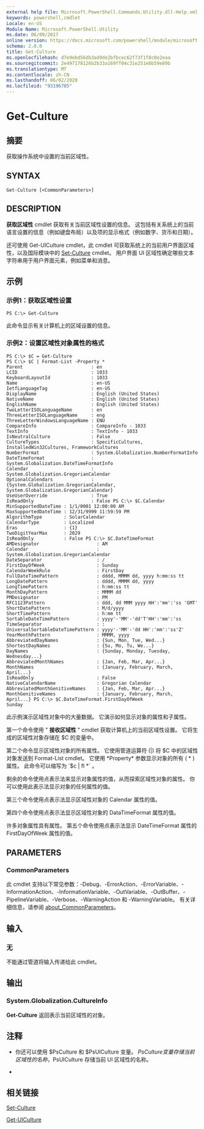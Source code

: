 ```yaml
---
external help file: Microsoft.PowerShell.Commands.Utility.dll-Help.xml
keywords: powershell,cmdlet
Locale: en-US
Module Name: Microsoft.PowerShell.Utility
ms.date: 06/09/2017
online version: https://docs.microsoft.com/powershell/module/microsoft.powershell.utility/get-culture?view=powershell-5.1&WT.mc_id=ps-gethelp
schema: 2.0.0
title: Get-Culture
ms.openlocfilehash: d7e9ebd56db3ad9de2bfbcec62f73f1f8c0e2eaa
ms.sourcegitcommit: 2e497178126b2b33a169ff04c31e251e0b59e89b
ms.translationtype: MT
ms.contentlocale: zh-CN
ms.lasthandoff: 06/02/2020
ms.locfileid: "93196705"
---
```

# Get-Culture

## 摘要
获取操作系统中设置的当前区域性。

## SYNTAX

```
Get-Culture [<CommonParameters>]
```

## DESCRIPTION
**获取区域性** cmdlet 获取有关当前区域性设置的信息。
这包括有关系统上的当前语言设置的信息（例如键盘布局）以及项的显示格式（例如数字、货币和日期）。

还可使用 Get-UICulture cmdlet，此 cmdlet 可获取系统上的当前用户界面区域性，以及国际模块中的 [Set-Culture](https://go.microsoft.com/fwlink/?LinkID=242258) cmdlet。
用户界面 UI 区域性确定哪些文本字符串用于用户界面元素，例如菜单和消息。

## 示例

### 示例1：获取区域性设置

```
PS C:\> Get-Culture
```

此命令显示有关计算机上的区域设置的信息。

### 示例2：设置区域性对象属性的格式

```
PS C:\> $C = Get-Culture
PS C:\> $C | Format-List -Property *
Parent                         : en
LCID                           : 1033
KeyboardLayoutId               : 1033
Name                           : en-US
IetfLanguageTag                : en-US
DisplayName                    : English (United States)
NativeName                     : English (United States)
EnglishName                    : English (United States)
TwoLetterISOLanguageName       : en
ThreeLetterISOLanguageName     : eng
ThreeLetterWindowsLanguageName : ENU
CompareInfo                    : CompareInfo - 1033
TextInfo                       : TextInfo - 1033
IsNeutralCulture               : False
CultureTypes                   : SpecificCultures, InstalledWin32Cultures, FrameworkCultures
NumberFormat                   : System.Globalization.NumberFormatInfo
DateTimeFormat                 : System.Globalization.DateTimeFormatInfo
Calendar                       : System.Globalization.GregorianCalendar
OptionalCalendars              : {System.Globalization.GregorianCalendar, System.Globalization.GregorianCalendar}
UseUserOverride                : True
IsReadOnly                     : False PS C:\> $C.Calendar
MinSupportedDateTime : 1/1/0001 12:00:00 AM
MaxSupportedDateTime : 12/31/9999 11:59:59 PM
AlgorithmType        : SolarCalendar
CalendarType         : Localized
Eras                 : {1}
TwoDigitYearMax      : 2029
IsReadOnly           : False PS C:\> $C.DateTimeFormat
AMDesignator                     : AM
Calendar                         : System.Globalization.GregorianCalendar
DateSeparator                    : /
FirstDayOfWeek                   : Sunday
CalendarWeekRule                 : FirstDay
FullDateTimePattern              : dddd, MMMM dd, yyyy h:mm:ss tt
LongDatePattern                  : dddd, MMMM dd, yyyy
LongTimePattern                  : h:mm:ss tt
MonthDayPattern                  : MMMM dd
PMDesignator                     : PM
RFC1123Pattern                   : ddd, dd MMM yyyy HH':'mm':'ss 'GMT'
ShortDatePattern                 : M/d/yyyy
ShortTimePattern                 : h:mm tt
SortableDateTimePattern          : yyyy'-'MM'-'dd'T'HH':'mm':'ss
TimeSeparator                    : :
UniversalSortableDateTimePattern : yyyy'-'MM'-'dd HH':'mm':'ss'Z'
YearMonthPattern                 : MMMM, yyyy
AbbreviatedDayNames              : {Sun, Mon, Tue, Wed...}
ShortestDayNames                 : {Su, Mo, Tu, We...}
DayNames                         : {Sunday, Monday, Tuesday, Wednesday...}
AbbreviatedMonthNames            : {Jan, Feb, Mar, Apr...}
MonthNames                       : {January, February, March, April...}
IsReadOnly                       : False
NativeCalendarName               : Gregorian Calendar
AbbreviatedMonthGenitiveNames    : {Jan, Feb, Mar, Apr...}
MonthGenitiveNames               : {January, February, March, April...} PS C:\> $C.DateTimeFormat.FirstDayOfWeek
Sunday
```

此示例演示区域性对象中的大量数据。
它演示如何显示对象的属性和子属性。

第一个命令使用 " **接收区域性** " cmdlet 获取计算机上的当前区域性设置。
它将生成的区域性对象存储在 $C 的变量中。

第二个命令显示区域性对象的所有属性。
它使用管道运算符 (|) 将 $C 中的区域性对象发送到 Format-List cmdlet。
它使用 *Property* 参数显示对象的所有 ( * ) 属性。
此命令可以缩写为 `$c | fl *` 。

剩余的命令使用点表示法来显示对象属性的值，从而探索区域性对象的属性。
你可以使用此表示法显示对象的任何属性的值。

第三个命令使用点表示法显示区域性对象的 Calendar 属性的值。

第四个命令使用点表示法显示区域性对象的 DataTimeFormat 属性的值。

许多对象属性具有属性。
第五个命令使用点表示法显示 DateTimeFormat 属性的 FirstDayOfWeek 属性的值。

## PARAMETERS

### CommonParameters
此 cmdlet 支持以下常见参数：-Debug、-ErrorAction、-ErrorVariable、-InformationAction、-InformationVariable、-OutVariable、-OutBuffer、-PipelineVariable、-Verbose、-WarningAction 和 -WarningVariable。 有关详细信息，请参阅 [about_CommonParameters](https://go.microsoft.com/fwlink/?LinkID=113216)。

## 输入

### 无
不能通过管道将输入传递给此 cmdlet。

## 输出

### System.Globalization.CultureInfo
**Get-Culture** 返回表示当前区域性的对象。

## 注释

* 你还可以使用 $PsCulture 和 $PsUICulture 变量。 $PsCulture 变量存储当前区域性的名称，$PsUICulture 存储当前 UI 区域性的名称。

*

## 相关链接

[Set-Culture](/powershell/module/internationalcmdlets/set-culture)

[Get-UICulture](Get-UICulture.md)
